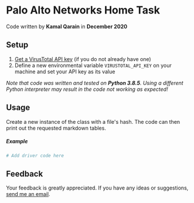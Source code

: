 # Palo Alto Networks Home Task
Code written by **Kamal Qarain** in **December 2020**


## Setup
1. [Get a VirusTotal API key](https://developers.virustotal.com/v3.0/reference#getting-started) (if you do not already have one)
1. Define a new environmental variable `VIRUSTOTAL_API_KEY` on your machine and set your API key as its value

_Note that code was written and tested on **Python 3.8.5**. Using a different Python interpreter may result in the code not working as expected!_


## Usage
Create a new instance of the class with a file's hash. 
The code can then print out the requested markdown tables.

##### Example
```python
# Add driver code here
```

## Feedback
Your feedback is greatly appreciated. If you have any ideas or suggestions, [send me an email](mailto:kamalq97@gmail.com). 
